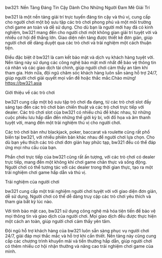 bw321: Nền Tảng Đáng Tin Cậy Dành Cho Những Người Đam Mê Giải Trí

bw321 là một nền tảng giải trí trực tuyến đáng tin cậy và thú vị, cung cấp cho người chơi một bộ sưu tập các trò chơi phong phú và một môi trường chơi game an toàn và dễ sử dụng. Cho dù bạn là người mới hay đã có kinh nghiệm, bw321 mang đến cho người chơi một không gian giải trí tuyệt vời và nhiều cơ hội để thắng lớn. Giao diện nền tảng được thiết kế đơn giản, giúp người chơi dễ dàng duyệt qua các trò chơi và trải nghiệm một cách thuận tiện.

Điều đặc biệt ở bw321 là cam kết bảo mật và dịch vụ khách hàng tuyệt vời. Nền tảng này sử dụng các công nghệ bảo mật mới nhất để bảo vệ thông tin cá nhân và các giao dịch tài chính, giúp người chơi cảm thấy an tâm khi tham gia. Hơn nữa, đội ngũ chăm sóc khách hàng luôn sẵn sàng hỗ trợ 24/7, giúp người chơi giải quyết mọi vấn đề hoặc thắc mắc.Chào mừng! https://bw321.asia

Giới thiệu về các trò chơi

bw321 cung cấp một bộ sưu tập trò chơi đa dạng, từ các trò chơi slot đầy sáng tạo đến các trò chơi bàn chiến thuật và các trò chơi trực tiếp với dealer. Các trò chơi slot của bw321 có nhiều chủ đề khác nhau, từ những cuộc phiêu lưu hấp dẫn đến những thế giới kỳ bí, với đồ họa và âm thanh tuyệt vời, mang đến một trải nghiệm thú vị cho người chơi.

Các trò chơi bàn như blackjack, poker, baccarat và roulette cũng rất phổ biến tại bw321, với nhiều phiên bản khác nhau để người chơi lựa chọn. Cho dù bạn yêu thích các trò chơi đơn giản hay phức tạp, bw321 đều có thể đáp ứng mọi nhu cầu của bạn.

Phần chơi trực tiếp của bw321 cũng rất ấn tượng, với các trò chơi có dealer trực tiếp, mang đến một không khí chơi game chân thực và sống động. Người chơi có thể tương tác với các dealer trong thời gian thực, tạo ra một trải nghiệm chơi game hấp dẫn và thú vị.

Trải nghiệm của người chơi

bw321 cung cấp một trải nghiệm người chơi tuyệt vời với giao diện đơn giản, dễ sử dụng. Người chơi có thể dễ dàng truy cập các trò chơi yêu thích và tham gia bất kỳ lúc nào.

Với tính bảo mật cao, bw321 sử dụng công nghệ mã hóa tiên tiến để bảo vệ mọi thông tin và giao dịch của người chơi. Mọi giao dịch đều được thực hiện một cách an toàn, giúp người chơi cảm thấy yên tâm.

Đội ngũ hỗ trợ khách hàng của bw321 luôn sẵn sàng phục vụ người chơi 24/7, giải đáp mọi thắc mắc và hỗ trợ khi cần thiết. Nền tảng này cũng cung cấp các chương trình khuyến mãi và tiền thưởng hấp dẫn, giúp người chơi có thêm nhiều cơ hội nhận thưởng và nâng cao trải nghiệm chơi game của mình.


